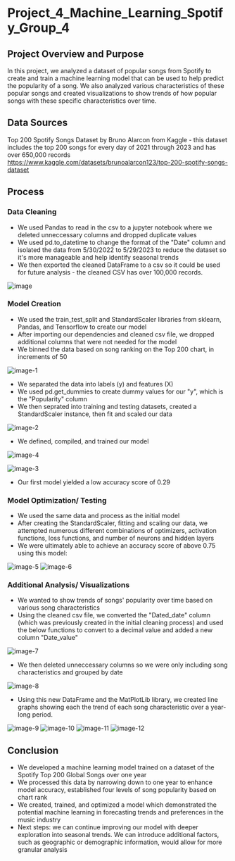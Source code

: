 # Project_4_Machine_Learning_Spotify_Group_4

## Project Overview and Purpose
In this project, we analyzed a dataset of popular songs from Spotify to create and train a machine learning model that can be used to help predict the popularity of a song. We also analyzed various characteristics of these popular songs and created visualizations to show trends of how popular songs with these specific characteristics over time.

## Data Sources
Top 200 Spotify Songs Dataset by Bruno Alarcon from Kaggle - this dataset includes the top 200 songs for every day of 2021 through 2023 and has over 650,000 records
https://www.kaggle.com/datasets/brunoalarcon123/top-200-spotify-songs-dataset

## Process
### Data Cleaning
* We used Pandas to read in the csv to a jupyter notebook where we deleted unneccessary columns and dropped duplicate values
* We used pd.to_datetime to change the format of the "Date" column and isolated the data from 5/30/2022 to 5/29/2023 to reduce the dataset so it's more manageable and help identify seasonal trends
* We then exported the cleaned DataFrame to a csv so it could be used for future analysis - the cleaned CSV has over 100,000 records.
  
![image](https://github.com/TexasBearfan/Project_4_Machine_Learning_Spotify_Group_4/assets/147567143/be4c5ee4-2afc-4579-ad17-03226b68c049)

### Model Creation
* We used the train_test_split and StandardScaler libraries from sklearn, Pandas, and Tensorflow to create our model
* After importing our dependencies and cleaned csv file, we dropped additional columns that were not needed for the model
* We binned the data based on song ranking on the Top 200 chart, in increments of 50
  
![image-1](https://github.com/TexasBearfan/Project_4_Machine_Learning_Spotify_Group_4/assets/147567143/044a910c-b1a9-4b90-83ff-d615c958f581)

* We separated the data into labels (y) and features (X)
* We used pd.get_dummies to create dummy values for our "y", which is the "Popularity" column
* We then seprated into training and testing datasets, created a StandardScaler instance, then fit and scaled our data

![image-2](https://github.com/TexasBearfan/Project_4_Machine_Learning_Spotify_Group_4/assets/147567143/34dcb180-e21f-48ea-b8ef-1a0a06f37e2a)

* We defined, compiled, and trained our model
  
![image-4](https://github.com/TexasBearfan/Project_4_Machine_Learning_Spotify_Group_4/assets/147567143/012298e9-94e6-47e1-b1ef-029c56da14b2)

![image-3](https://github.com/TexasBearfan/Project_4_Machine_Learning_Spotify_Group_4/assets/147567143/e7fd6030-7880-4005-b79a-7451ab6a7785)

* Our first model yielded a low accuracy score of 0.29
    
### Model Optimization/ Testing
* We used the same data and process as the initial model
* After creating the StandardScaler, fitting and scaling our data, we attempted numerous different combinations of optimizers, activation functions, loss functions, and number of neurons and hidden layers
* We were ultimately able to achieve an accuracy score of above 0.75 using this model: 

![image-5](https://github.com/TexasBearfan/Project_4_Machine_Learning_Spotify_Group_4/assets/147567143/caf34c31-2ead-48a0-ab98-db81a31a0b08)
![image-6](https://github.com/TexasBearfan/Project_4_Machine_Learning_Spotify_Group_4/assets/147567143/ca8bf6c6-f1d3-4794-999e-a5bf712b196b)

### Additional Analysis/ Visualizations
* We wanted to show trends of songs' popularity over time based on various song characteristics
* Using the cleaned csv file, we converted the "Dated_date" column (which was previously created in the initial cleaning process) and used the below functions to convert to a decimal value and added a new column "Date_value"

![image-7](https://github.com/TexasBearfan/Project_4_Machine_Learning_Spotify_Group_4/assets/147567143/9d247668-95e8-462b-a1a4-32dccabe2d58)

* We then deleted unneccessary columns so we were only including song characteristics and grouped by date

![image-8](https://github.com/TexasBearfan/Project_4_Machine_Learning_Spotify_Group_4/assets/147567143/9cbace72-43fa-4937-ab36-0aa6775e9d11)
    
* Using this new DataFrame and the MatPlotLib library, we created line graphs showing each the trend of each song characteristic over a year-long period.

![image-9](https://github.com/TexasBearfan/Project_4_Machine_Learning_Spotify_Group_4/assets/147567143/521124ae-0c36-4615-a301-197542f5a56c)
![image-10](https://github.com/TexasBearfan/Project_4_Machine_Learning_Spotify_Group_4/assets/147567143/3661244b-e2b7-4294-869c-de53d8c29279)
![image-11](https://github.com/TexasBearfan/Project_4_Machine_Learning_Spotify_Group_4/assets/147567143/fbc34f7f-42da-4c6f-8d9a-e5bf4e1a0769)
![image-12](https://github.com/TexasBearfan/Project_4_Machine_Learning_Spotify_Group_4/assets/147567143/966ceae5-3c70-46e9-ab16-4020eac77e3e)


## Conclusion
* We developed a machine learning model trained on a dataset of the Spotify Top 200 Global Songs over one year
* We processed this data by narrowing down to one year to enhance model accuracy, established four levels of song popularity based on chart rank
* We created, trained, and optimized a model which demonstrated the potential machine learning in forecasting trends and preferences in the music industry
* Next steps: we can continue improving our model with deeper exploration into seasonal trends. We can introduce additional factors, such as geographic or demographic information, would allow for more granular analysis

